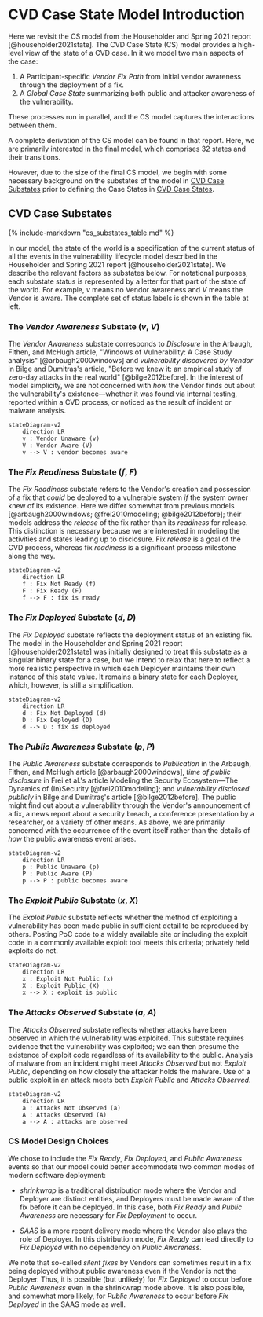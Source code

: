 # CVD Case State Model Introduction

Here we revisit the CS model from the Householder and Spring 2021 report [@householder2021state]. <!-- start_excerpt -->
The CVD Case State (CS) model provides a high-level view of the state of a CVD case.
In it we model two main aspects of the case:

1. A Participant-specific _Vendor Fix Path_ from initial vendor awareness through the deployment of a fix.
2. A _Global Case State_ summarizing both public and attacker awareness of the vulnerability.

These processes run in parallel, and the CS model captures the interactions between them.
<!-- end_excerpt -->
A complete derivation of the CS model can be found in that report.
Here, we are primarily interested in the final model, which comprises 32 states and their transitions.

However, due to the size of the final CS model, we begin with some necessary
background on the substates of the model in
[CVD Case Substates](#cvd-case-substates)
prior to defining the Case States in
[CVD Case States](cs_model.md).

## CVD Case Substates

{% include-markdown "cs_substates_table.md" %}

In our model, the state of the world is a specification of the current
status of all the events in the vulnerability lifecycle model described
in the Householder and Spring 2021 report [@householder2021state].
We describe the relevant factors as substates below. 
For notational purposes, each substate status is represented by a letter for that part
of the state of the world. For example, _v_ means no Vendor awareness
and _V_ means the Vendor is aware. The complete set of status labels is
shown in the table at left.

### The _Vendor Awareness_ Substate (_v_, _V_)

The *Vendor Awareness* substate corresponds to *Disclosure* in the
Arbaugh, Fithen, and McHugh article, "Windows of Vulnerability: A Case
Study analysis" [@arbaugh2000windows] and *vulnerability discovered by
Vendor* in Bilge and Dumitraş's article, "Before we knew it: an
empirical study of zero-day attacks in the real
world" [@bilge2012before]. In the interest of model simplicity, we are
not concerned with *how* the Vendor finds out about the vulnerability's
existence&mdash;whether it was found via internal testing, reported within a
CVD process, or noticed as the result of incident or malware analysis.

```mermaid
stateDiagram-v2
    direction LR
    v : Vendor Unaware (v)
    V : Vendor Aware (V)
    v --> V : vendor becomes aware
```

### The _Fix Readiness_ Substate (_f_, _F_)
 
The *Fix Readiness* substate refers to the Vendor's creation and
possession of a fix that *could* be deployed to a vulnerable system *if*
the system owner knew of its existence. Here we differ somewhat from
previous
models [@arbaugh2000windows; @frei2010modeling; @bilge2012before]; their
models address the *release* of the fix rather than its *readiness* for
release. This distinction is necessary because we are interested in
modeling the activities and states leading up to disclosure. Fix
*release* is a goal of the CVD process, whereas fix *readiness* is a
significant process milestone along the way.

```mermaid
stateDiagram-v2
    direction LR
    f : Fix Not Ready (f)
    F : Fix Ready (F)
    f --> F : fix is ready
```

### The _Fix Deployed_ Substate (_d_, _D_) 

The *Fix Deployed* substate reflects the deployment status of an
existing fix. The model in the Householder and Spring 2021 report
[@householder2021state] was initially designed to treat this substate as
a singular binary state for a case, but we intend to relax that here to
reflect a more realistic perspective in which each Deployer maintains
their own instance of this state value. It remains a binary state for
each Deployer, which, however, is still a simplification.

```mermaid
stateDiagram-v2
    direction LR
    d : Fix Not Deployed (d)
    D : Fix Deployed (D)
    d --> D : fix is deployed
```


### The _Public Awareness_ Substate (_p_, _P_) 

The *Public Awareness* substate corresponds to *Publication* in the
Arbaugh, Fithen, and McHugh article  [@arbaugh2000windows], *time of
public disclosure* in Frei et al.'s article Modeling the Security
Ecosystem&mdash;The Dynamics of (In)Security  [@frei2010modeling]; and
*vulnerability disclosed publicly* in Bilge and Dumitraş's article
 [@bilge2012before]. The public might find out about a vulnerability
through the Vendor's announcement of a fix, a news report about a
security breach, a conference presentation by a researcher, or a variety
of other means. As above, we are primarily concerned with the occurrence
of the event itself rather than the details of *how* the public
awareness event arises.

```mermaid
stateDiagram-v2
    direction LR
    p : Public Unaware (p)
    P : Public Aware (P)
    p --> P : public becomes aware
```

### The _Exploit Public_ Substate (_x_, _X_) 

The *Exploit Public* substate reflects whether the method of exploiting
a vulnerability has been made public in sufficient detail to be
reproduced by others. Posting PoC code to a widely available site or
including the exploit code in a commonly available exploit tool meets
this criteria; privately held exploits do not.

```mermaid
stateDiagram-v2
    direction LR
    x : Exploit Not Public (x)
    X : Exploit Public (X)
    x --> X : exploit is public
```

### The _Attacks Observed_ Substate (_a_, _A_) 

The *Attacks Observed* substate reflects whether attacks have been
observed in which the vulnerability was exploited. This substate
requires evidence that the vulnerability was exploited; we can then
presume the existence of exploit code regardless of its availability to
the public. Analysis of malware from an incident might meet
_Attacks Observed_ but not _Exploit Public_, depending on how closely
the attacker holds the malware. Use of a public exploit in an attack
meets both _Exploit Public_ and _Attacks Observed_.

```mermaid
stateDiagram-v2
    direction LR
    a : Attacks Not Observed (a)
    A : Attacks Observed (A)
    a --> A : attacks are observed
```

### CS Model Design Choices

We chose to include the *Fix Ready*, *Fix Deployed*, and *Public
Awareness* events so that our model could better accommodate two common
modes of modern software deployment:

-   *shrinkwrap* is a traditional distribution mode where the Vendor and
    Deployer are distinct entities, and Deployers must be made aware of
    the fix before it can be deployed. In this case, both *Fix Ready*
    and *Public Awareness* are necessary for *Fix Deployment* to occur.

-   *SAAS* is a
    more recent delivery mode where the Vendor also plays the role of
    Deployer. In this distribution mode, *Fix Ready* can lead directly
    to *Fix Deployed* with no dependency on *Public Awareness*.

We note that so-called *silent fixes* by Vendors can sometimes result in
a fix being deployed without public awareness even if the Vendor is not
the Deployer. Thus, it is possible (but unlikely) for *Fix Deployed* to
occur before *Public Awareness* even in the shrinkwrap mode above. It is
also possible, and somewhat more likely, for *Public Awareness* to occur
before *Fix Deployed* in the SAAS mode as well.

